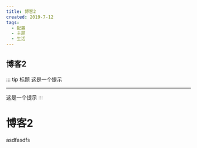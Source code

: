 ```yaml
---
title: 博客2
created: 2019-7-12
tags: 
  - 配置
  - 主题
  - 生活
---
```

## 博客2

::: tip 标题 
这是一个提示

---
这是一个提示
:::
# 博客2
asdfasdfs
